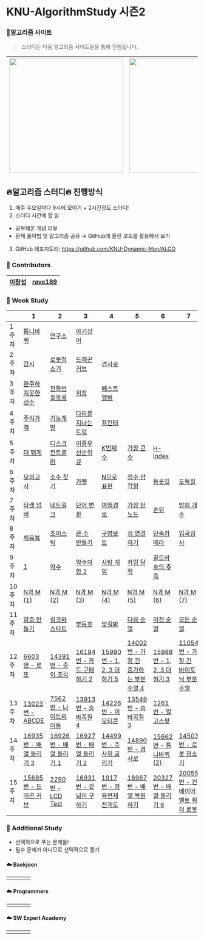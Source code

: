 # KNU-AlgorithmStudy 시즌2

### :rainbow:알고리즘 사이트

> 스터디는 다음 알고리즘 사이트들을 통해 진행됩니다.

| [<img src="https://d2gd6pc034wcta.cloudfront.net/images/logo@2x.png" width="300">](https://www.acmicpc.net/) | [<div class="text-white bg-gray-dark mb-2"><img src="https://programmers.co.kr/assets/bi-programmers-light-0d164d49b51a123bab5cca11106145d6fac5a5ac04b8646780369c2a5bc0dd79.png" width="300"></div>](https://programmers.co.kr/) |
| :-- | :-- |

## :fire:알고리즘 스터디:fire: 진행방식

1. 매주 수요일마다 9시에 모이기 + 2시간정도 스터디!
2. 스터디 시간에 할 일
 - 공부해온 개념 리뷰
 - 문제 풀이법 및 알고리즘 공유
→ GitHub에 올린 코드를 활용해서 보기
3. GitHub 레포지토리: https://github.com/KNU-Dynamic-Men/ALGO


### :rainbow: Contributors
| [이창섭](https://github.com/ventulus95) | [rave189](https://github.com/rave189) | 
| ---- | ---- | 



### :rainbow: Week Study

|        | 1                                                            | 2                                                            | 3                                                            | 4                                                            | 5                                                            | 6                                                            | 7                                                            | 8                                                            | 9                                                            |
| :----- | ------------------------------------------------------------ | ------------------------------------------------------------ | ------------------------------------------------------------ | ------------------------------------------------------------ | ------------------------------------------------------------ | ------------------------------------------------------------ | ------------------------------------------------------------ | ------------------------------------------------------------ | ------------------------------------------------------------ |
| 1주차  | [톱니바퀴](https://www.acmicpc.net/problem/14891)            | [연구소](https://www.acmicpc.net/problem/14502)              | [아기상어](https://www.acmicpc.net/problem/16236)            |                                                              |                                                              |                                                              |                                                              |                                                              |                                                              |
| 2주차  | [감시](https://www.acmicpc.net/problem/15683)                | [로봇청소기](https://www.acmicpc.net/problem/14503)          | [드래곤 커브](https://www.acmicpc.net/problem/15685)         | [경사로](https://www.acmicpc.net/problem/14890)              |                                                              |                                                              |                                                              |                                                              |                                                              |
| 3주차  | [완주하지못한선수](https://programmers.co.kr/learn/courses/30/lessons/42576) | [전화번호목록](https://programmers.co.kr/learn/courses/30/lessons/42577) | [위장](https://programmers.co.kr/learn/courses/30/lessons/42578) | [베스트앨범](https://programmers.co.kr/learn/courses/30/lessons/42579) |                                                              |                                                              |                                                              |                                                              |                                                              |
| 4주차  | [주식가격](https://programmers.co.kr/learn/courses/30/lessons/42584) | [기능개발](https://programmers.co.kr/learn/courses/30/lessons/42584) | [다리를 지나는 트럭](https://programmers.co.kr/learn/courses/30/lessons/42584) | [프린터](https://programmers.co.kr/learn/courses/30/lessons/42584) |                                                              |                                                              |                                                              |                                                              |                                                              |
| 5주차  | [더 맵게](https://programmers.co.kr/learn/courses/30/lessons/42626) | [디스크 컨트롤러](https://programmers.co.kr/learn/courses/30/lessons/42627) | [이중우선순위큐](https://programmers.co.kr/learn/courses/30/lessons/42628) | [K번째수](https://programmers.co.kr/learn/courses/30/lessons/42748) | [가장 큰 수](https://programmers.co.kr/learn/courses/30/lessons/42746) | [H-Index](https://programmers.co.kr/learn/courses/30/lessons/42747) |                                                              |                                                              |                                                              |
| 6주차  | [모의고사](https://programmers.co.kr/learn/courses/30/lessons/42840) | [소수 찾기](https://programmers.co.kr/learn/courses/30/lessons/42839) | [카펫](https://programmers.co.kr/learn/courses/30/lessons/42842) | [N으로 표현](https://programmers.co.kr/learn/courses/30/lessons/42895) | [정수 삼각형](https://programmers.co.kr/learn/courses/30/lessons/43105) | [등굣길](https://programmers.co.kr/learn/courses/30/lessons/42898) | [도둑질](https://programmers.co.kr/learn/courses/30/lessons/42897) |                                                              |                                                              |
| 7주차  | [타켓 넘버](https://programmers.co.kr/learn/courses/30/lessons/43165) | [네트워크](https://programmers.co.kr/learn/courses/30/lessons/43162) | [단어 변환](https://programmers.co.kr/learn/courses/30/lessons/43163) | [여행경로](https://programmers.co.kr/learn/courses/30/lessons/43164) | [가장 먼 노드](https://programmers.co.kr/learn/courses/30/lessons/49189) | [순위](https://programmers.co.kr/learn/courses/30/lessons/49191) | [방의 개수](https://programmers.co.kr/learn/courses/30/lessons/49190) |                                                              |                                                              |
| 8주차  | [체육복](https://programmers.co.kr/learn/courses/30/lessons/42862) | [조이스틱](https://programmers.co.kr/learn/courses/30/lessons/42860) | [큰 수 만들기](https://programmers.co.kr/learn/courses/30/lessons/42883) | [구명보트](https://programmers.co.kr/learn/courses/30/lessons/42885) | [섬 연결하기](https://programmers.co.kr/learn/courses/30/lessons/42861) | [단속카메라](https://programmers.co.kr/learn/courses/30/lessons/42884) | [입국심사](https://programmers.co.kr/learn/courses/30/lessons/43238) | [징검다리](https://programmers.co.kr/learn/courses/30/lessons/43236) |                                                              |
| 9주차  | [1](https://www.acmicpc.net/problem/4375)                    | [약수](https://www.acmicpc.net/problem/1037)                 | [약수의 합 2](https://www.acmicpc.net/problem/17427)         | [사탕 게임](https://www.acmicpc.net/problem/3085)            | [카잉 달력](https://www.acmicpc.net/problem/6064)            | [골드바흐의 추측](https://www.acmicpc.net/problem/6588)      |                                                              |                                                              |                                                              |
| 10주차 | [N과 M (1)](https://www.acmicpc.net/problem/15649)           | [N과 M (2)](https://www.acmicpc.net/problem/15650)           | [N과 M (3)](https://www.acmicpc.net/problem/15651)           | [N과 M (4)](https://www.acmicpc.net/problem/15652)           | [N과 M (5)](https://www.acmicpc.net/problem/15654)           | [N과 M (6)](https://www.acmicpc.net/problem/15655)           | [N과 M (7)](https://www.acmicpc.net/problem/15656)           | [N과 M (8)](https://www.acmicpc.net/problem/15657)           | [NM과 K (1)](https://www.acmicpc.net/problem/18290)          |
| 11주차 | [암호 만들기](https://www.acmicpc.net/problem/1759)          | [링크와 스타트](https://www.acmicpc.net/problem/15661)       | [부등호](https://www.acmicpc.net/problem/2529)               | [맞춰봐](https://www.acmicpc.net/problem/1248)               | [다음 순열](https://www.acmicpc.net/problem/10972)           | [이전 순열](https://www.acmicpc.net/problem/10973)           | [모든 순열](https://www.acmicpc.net/problem/10974)           | [외판원 순회2](https://www.acmicpc.net/problem/10971)        |                                                              |
| 12주차 | [6603번 - 로또](https://www.acmicpc.net/problem/6603)        | [14391번 - 종이 조각](https://www.acmicpc.net/problem/14391) | [16194번 - 카드 구매하기 2](https://www.acmicpc.net/problem/16194) | [15990번 - 1, 2, 3 더하기 5](https://www.acmicpc.net/problem/15990) | [14002번 - 가장 긴 증가하는 부분 수열 4](https://www.acmicpc.net/problem/14002) | [15988번 - 1, 2, 3 더하기 3](https://www.acmicpc.net/problem/15988) | [11054번 - 가장 긴 바이토닉 부분 수열](https://www.acmicpc.net/problem/11054) | [13398번 - 연속합 2](https://www.acmicpc.net/problem/13398)  | [1707번 - 이분 그래프](https://www.acmicpc.net/problem/1707) |
| 13주차 | [13023번 - ABCDE](https://www.acmicpc.net/problem/13023)     | [7562번 - 나이트의 이동](https://www.acmicpc.net/problem/7562) | [13913번 - 숨바꼭질 4](https://www.acmicpc.net/problem/13913) | [14226번 - 이모티콘](https://www.acmicpc.net/problem/14226)  | [13549번 - 숨바꼭질 3](https://www.acmicpc.net/problem/13549) | [1261번 - 알고스팟](https://www.acmicpc.net/problem/1261)    |                                                              |                                                              |                                                              |
| 14주차 | [16935번 - 배열 돌리기 3](https://www.acmicpc.net/problem/16935) | [16926번 - 배열 돌리기 1](https://www.acmicpc.net/problem/16926) | [16927번 - 배열 돌리기 2](https://www.acmicpc.net/problem/16927) | [14499번 - 주사위 굴리기](https://www.acmicpc.net/problem/14499) | [14890번 - 경사로](https://www.acmicpc.net/problem/14890)    | [15662번 - 톱니바퀴 (2)](https://www.acmicpc.net/problem/15662) | [14503번 - 로봇 청소기](https://www.acmicpc.net/problem/14503) |                                                              |                                                              |
| 15주차 | [15685번 - 드래곤 커브](https://www.acmicpc.net/problem/15685) | [2290번 - LCD Test](https://www.acmicpc.net/problem/2290)    | [16931번 - 겉넓이 구하기](https://www.acmicpc.net/problem/16931) | [1917번 - 정육면체 전개도](https://www.acmicpc.net/problem/1917) | [16967번 - 배열 복원하기](https://www.acmicpc.net/problem/16967) | [20327번 - 배열 돌리기 6](https://www.acmicpc.net/problem/20327) | [20055번 - 컨베이어 벨트 위의 로봇](https://www.acmicpc.net/problem/20055) |                                                              |                                                              |

### :rainbow: Additional Study

- 선택적으로 푸는 문제들!
- 필수 문제가 아니므로 선택적으로 풀기

#### :cloud: Baekjoon

|      |      |      |      |
| ---- | ---- | ---- | ---- |
|      |      |      |      |



#### :cloud: Programmers

|      |      |      |      |
| ---- | ---- | ---- | ---- |
|      |      |      |      |



#### :cloud: SW Expert Academy

|      |      |      |      |
| ---- | ---- | ---- | ---- |
|      |      |      |      |
